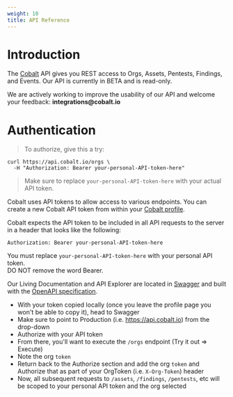 ```yaml
---
weight: 10
title: API Reference
---
```


# Introduction

The [Cobalt](https://cobalt.io) API gives you REST access to Orgs, Assets, Pentests, Findings, and Events. Our API is currently in BETA and is read-only.

<aside class="notice">
We are actively working to improve the usability of our API and welcome your feedback: <strong>integrations@cobalt.io</strong>
</aside>

# Authentication

> To authorize, give this a try:

```shell
curl https://api.cobalt.io/orgs \
  -H "Authorization: Bearer your-personal-API-token-here"
```

> Make sure to replace `your-personal-API-token-here` with your actual API token.

Cobalt uses API tokens to allow access to various endpoints. You can create a new Cobalt API token from within your [Cobalt profile](https://app.cobalt.io/settings/api-token).

Cobalt expects the API token to be included in all API requests to the server in a header that looks like the following:

`Authorization: Bearer your-personal-API-token-here`

<aside class="notice">
You must replace <code>your-personal-API-token-here</code> with your personal API token.<br>
DO NOT remove the word Bearer.
</aside>

Our Living Documentation and API Explorer are located in [Swagger](https://app.swaggerhub.com/apis/CobaltLab/Cobalt_Public_API/1.3.1) and built with the [OpenAPI specification](https://swagger.io/specification/). 
 - With your token copied locally (once you leave the profile page you won't be able to copy it), head to Swagger
 - Make sure to point to Production (i.e. https://api.cobalt.io) from the drop-down 
 - Authorize with your API token
 - From there, you'll want to execute the `/orgs` endpoint (Try it out => Execute)
 - Note the org `token` 
 - Return back to the Authorize section and add the org `token` and Authorize that as part of your OrgToken (i.e. `X-Org-Token`) header
 - Now, all subsequent requests to `/assets`, `/findings`, `/pentests`, etc will be scoped to your personal API token and the org selected


